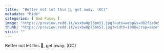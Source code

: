 ```yaml
---
title:  "Better not let this 🦋, get away. (OC)"
metadate: "hide"
categories: [ God Pussy ]
image: "https://preview.redd.it/wsxbw0pl5bn51.jpg?auto=webp&s=d02f2e0e517c5309ed8c198705ebe2f76a4f6f30"
thumb: "https://preview.redd.it/wsxbw0pl5bn51.jpg?width=1080&crop=smart&auto=webp&s=7a128850844ecf08fdea12102d411f8f19936c27"
visit: ""
---
```

Better not let this 🦋, get away. (OC)
